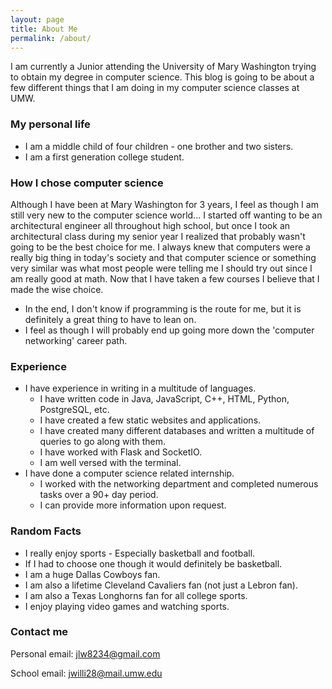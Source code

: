```yaml
---
layout: page
title: About Me
permalink: /about/
---
```


I am currently a Junior attending the University of Mary Washington trying to obtain my degree in computer science. 
This blog is going to be about a few different things that I am doing in my computer science classes at UMW.

### My personal life

* I am a middle child of four children - one brother and two sisters.
* I am a first generation college student.

### How I chose computer science

Although I have been at Mary Washington for 3 years, I feel as though I am still very new to the computer science world... 
I started off wanting to be an architectural engineer all throughout high school, but once I took an architectural class during my senior year I realized that probably wasn't going to be the best choice for me.
I always knew that computers were a really big thing in today's society and that computer science or something very similar was what most
people were telling me I should try out since I am really good at math. Now that I have taken a few courses I believe that I made the wise choice.

* In the end, I don't know if programming is the route for me, but it is definitely a great thing to have to lean on.
* I feel as though I will probably end up going more down the 'computer networking' career path.

### Experience

* I have experience in writing in a multitude of languages.
    * I have written code in Java, JavaScript, C++, HTML, Python, PostgreSQL, etc.
    * I have created a few static websites and applications.
    * I have created many different databases and written a multitude of queries to go along with them.
    * I have worked with Flask and SocketIO.
    * I am well versed with the terminal.
* I have done a computer science related internship.
    * I worked with the networking department and completed numerous tasks over a 90+ day period.
    * I can provide more information upon request.

### Random Facts

* I really enjoy sports - Especially basketball and football. 
* If I had to choose one though it would definitely be basketball.
* I am a huge Dallas Cowboys fan.
* I am also a lifetime Cleveland Cavaliers fan (not just a Lebron fan).
* I am also a Texas Longhorns fan for all college sports.
* I enjoy playing video games and watching sports.

### Contact me

Personal email: [jlw8234@gmail.com](mailto:jlw8234@gmail.com)

School email: [jwilli28@mail.umw.edu](mailto:jwilli28@mail.umw.edu)